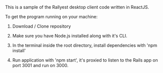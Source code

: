 This is a sample of the Rallyest desktop client code written in ReactJS.

To get the program running on your machine:

1. Download / Clone repository 

2. Make sure you have Node.js installed along with it's CLI.

3. In the terminal inside the root directory, install dependencies with 'npm install'

4. Run application with 'npm start', it's proxied to listen to the Rails app on port 3001 and run on 3000.